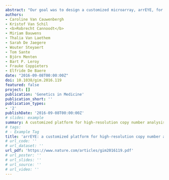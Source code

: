 ```yaml
---
abstract: "Our goal was to design a customized microarray, arrEYE, for high-resolution copy number variant (CNV) analysis of known and candidate genes for inherited retinal dystrophy (iRD) and retina-expressed noncoding RNAs (ncRNAs). arrEYE contains probes for the full genomic region of 106 known iRD genes, including those implicated in retinitis pigmentosa (RP) (the most frequent iRD), cone–rod dystrophies, macular dystrophies, and an additional 60 candidate iRD genes and 196 ncRNAs. Eight CNVs in iRD genes identified by other techniques were used as positive controls. The test cohort consisted of 57 patients with autosomal dominant, X-linked, or simplex RP. In an RP patient, a novel heterozygous deletion of exons 7 and 8 of the HGSNAT gene was identified: c.634-408_820+338delinsAGAATATG, p.(Glu212Glyfs*2). A known variant was found on the second allele: c.1843G>A, p.(Ala615Thr). Furthermore, we expanded the allelic spectrum of USH2A and RCBTB1 with novel CNVs. The arrEYE platform revealed subtle single-exon to larger CNVs in iRD genes that could be characterized at the nucleotide level, facilitated by the high resolution of the platform. We report the first CNV in HGSNAT that, combined with another mutation, leads to RP, further supporting its recently identified role in nonsyndromic iRD."
authors:
- Caroline Van Cauwenbergh
- Kristof Van Schil
- <b>Robrecht Cannoodt</b>
- Miriam Bauwens
- Thalia Van Laethem
- Sarah De Jaegere
- Wouter Steyaert
- Tom Sante
- Björn Menten
- Bart P. Leroy
- Frauke Coppieters
- Elfride De Baere
date: "2016-09-08T00:00:00Z"
doi: 10.1038/gim.2016.119
featured: false
project: []
publication: 'Genetics in Medicine'
publication_short: ''
publication_types:
- '2'
publishDate: '2016-09-08T00:00:00Z'
# slides: example
summary: A customized platform for high-resolution copy number analysis of known and candidate retinal dystrophy genes and retinal noncoding RNAs.
# tags:
# - Example Tag
title: 'arrEYE: a customized platform for high-resolution copy number analysis of coding and noncoding regions of known and candidate retinal dystrophy genes and retinal noncoding RNAs'
# url_code: ''
# url_dataset: ''
url_pdf: 'https://www.nature.com/articles/gim2016119.pdf'
# url_poster: ''
# url_slides: ''
# url_source: ''
# url_video: ''
---
```

